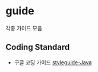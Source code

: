 # guide
각종 가이드 모음

## Coding Standard
* 구글 코딩 가이드
[styleguide-Java](https://google.github.io/styleguide/javaguide.html)
